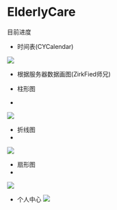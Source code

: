 # ElderlyCare
目前进度
- 时间表(CYCalendar)

![](https://github.com/Turf-z/Library-ElderlyCare/blob/master/1.png)

- 根据服务器数据画图(ZirkFied师兄)

- 柱形图
- 
![](https://github.com/Turf-z/Library-ElderlyCare/blob/master/2.png)

- 折线图
- 
![](https://github.com/Turf-z/Library-ElderlyCare/blob/master/3.png)

- 扇形图
- 
![](https://github.com/Turf-z/Library-ElderlyCare/blob/master/4.png)


- 个人中心
![](https://github.com/Turf-z/Library-ElderlyCare/blob/master/5.png)
